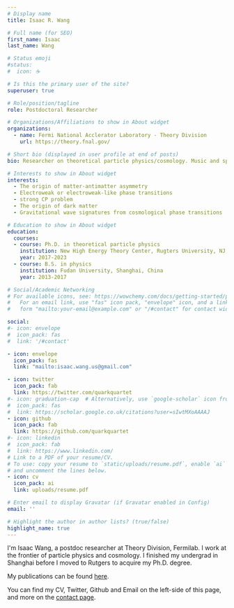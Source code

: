 ```yaml
---
# Display name
title: Isaac R. Wang

# Full name (for SEO)
first_name: Isaac
last_name: Wang

# Status emoji
#status:
#  icon: ☕️

# Is this the primary user of the site?
superuser: true

# Role/position/tagline
role: Postdoctoral Researcher

# Organizations/Affiliations to show in About widget
organizations:
  - name: Fermi National Acclerator Laboratory - Theory Division
    url: https://theory.fnal.gov/

# Short bio (displayed in user profile at end of posts)
bio: Researcher on theoretical particle physics/cosmology. Music and sports lover. Neo-liberalism.

# Interests to show in About widget
interests:
  - The origin of matter-antimatter asymmetry
  - Electroweak or electroweak-like phase transitions
  - strong CP problem
  - The origin of dark matter
  - Gravitational wave signatures from cosmological phase transitions

# Education to show in About widget
education:
  courses:
  - course: Ph.D. in theoretical particle physics
    institution: New High Energy Theory Center, Rugters University, NJ, USA
    year: 2017-2023
  - course: B.S. in physics
    institution: Fudan University, Shanghai, China
    year: 2013-2017

# Social/Academic Networking
# For available icons, see: https://wowchemy.com/docs/getting-started/page-builder/#icons
#   For an email link, use "fas" icon pack, "envelope" icon, and a link in the
#   form "mailto:your-email@example.com" or "/#contact" for contact widget.

social:
#- icon: envelope
#  icon_pack: fas 
#  link: '/#contact'

- icon: envelope
  icon_pack: fas
  link: "mailto:isaac.wang.us@gmail.com"

- icon: twitter
  icon_pack: fab
  link: https://twitter.com/quarkquartet
#- icon: graduation-cap  # Alternatively, use `google-scholar` icon from `ai` icon pack
#  icon_pack: fas
#  link: https://scholar.google.co.uk/citations?user=sIwtMXoAAAAJ
- icon: github
  icon_pack: fab
  link: https://github.com/quarkquartet
#- icon: linkedin
#  icon_pack: fab
#  link: https://www.linkedin.com/
# Link to a PDF of your resume/CV.
# To use: copy your resume to `static/uploads/resume.pdf`, enable `ai` icons in `params.toml`,
# and uncomment the lines below.
- icon: cv
  icon_pack: ai
  link: uploads/resume.pdf

# Enter email to display Gravatar (if Gravatar enabled in Config)
email: ''

# Highlight the author in author lists? (true/false)
highlight_name: true
---
```


I'm Isaac Wang, a postdoc researcher at Theory Division, Fermilab. I work at the frontier of particle physics and cosmology. I finished my undergrad in Shanghai before I moved to Rutgers to acquire my Ph.D. degree.

My publications can be found [here](https://inspirehep.net/authors/1852425?ui-citation-summary=true).

You can find my CV, Twitter, Github and Email on the left-side of this page, and more on the [contact page](../../contact/).